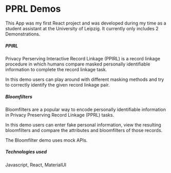 # PPRL Demos
This App was my first React project and was developed during my time as a student assistant at the University of Leipzig. It currently only includes 2 Demonstrations.

##### PPIRL
Privacy Perserving Interactive Record Linkage (PPIRL) is a record linkage procedure in which humans compare masked personally identifiable information to complete the record linkage task. 

In this demo users can play around with different masking methods and try to correctly identify the given record linkage pair.

##### Bloomfilters
Bloomfilters are a popular way to encode personally identifiable information in Privacy Preserving Record Linkage (PPRL) tasks.

In this demo users can enter fake personal information, view the resulting bloomfilters and compare the attributes and bloomfilters of those records.

The Bloomfilter demo uses mock APIs.

##### Technologies used
Javascript, React, MaterialUI